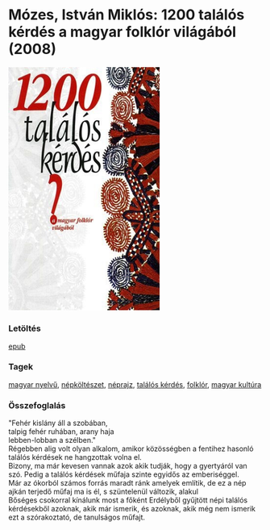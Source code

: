 # <a name="id_897">Mózes, István Miklós: 1200 találós kérdés a magyar folklór világából (2008)</a>
<img src="https://github.com/BercziSandor/calibre_lib/raw/main/libs/main/Mozes%2C%20Istvan%20Miklos/1200%20talalos%20kerdes%20a%20magyar%20folklo%20%28897%29/cover.jpg" alt="cover" width="300"/>

### Letöltés
[epub](https://github.com/BercziSandor/calibre_lib/raw/main/libs/main/Mozes%2C%20Istvan%20Miklos/1200%20talalos%20kerdes%20a%20magyar%20folklo%20%28897%29/1200%20talalos%20kerdes%20a%20magyar%20fo%20-%20Mozes%2C%20Istvan%20Miklos.epub)

### Tagek
[magyar nyelvű](https://github.com/berczisandor/calibre_lib/blob/main/libs/main/tags/magyar%20nyelv%c5%b1.md), [népköltészet](https://github.com/berczisandor/calibre_lib/blob/main/libs/main/tags/n%c3%a9pk%c3%b6lt%c3%a9szet.md), [néprajz](https://github.com/berczisandor/calibre_lib/blob/main/libs/main/tags/n%c3%a9prajz.md), [találós kérdés](https://github.com/berczisandor/calibre_lib/blob/main/libs/main/tags/tal%c3%a1l%c3%b3s%20k%c3%a9rd%c3%a9s.md), [folklór](https://github.com/berczisandor/calibre_lib/blob/main/libs/main/tags/folkl%c3%b3r.md), [magyar kultúra](https://github.com/berczisandor/calibre_lib/blob/main/libs/main/tags/magyar%20kult%c3%bara.md)

### Összefoglalás
<div>
<p>"Fehér kislány áll a szobában,<br>talpig fehér ruhában, arany haja<br>lebben-lobban a szélben."<br>Régebben alig volt olyan alkalom, amikor közösségben a fentihez hasonló találós kérdések ne hangzottak volna el.<br>Bizony, ma már kevesen vannak azok akik tudják, hogy a gyertyáról van szó. Pedig a találós kérdések műfaja szinte egyidős az emberiséggel.<br>Már az ókorból számos forrás maradt ránk amelyek említik, de ez a nép ajkán terjedő műfaj ma is él, s szüntelenül változik, alakul<br>Bőséges csokorral kínálunk most a főként Erdélyből gyűjtött népi találós kérdésekből azoknak, akik már ismerik, és azoknak, akik még nem ismerik ezt a szórakoztató, de tanulságos műfajt.</p></div>



